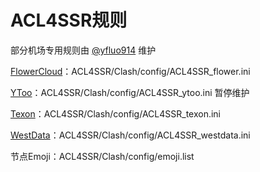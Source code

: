 # ACL4SSR规则

部分机场专用规则由 [@yfluo914](https://github.com/yfluo914) 维护

[FlowerCloud](https://flower.yt/aff.php?aff=677)：ACL4SSR/Clash/config/ACL4SSR_flower.ini

[YToo](https://oxycontin.top/aff.php?aff=900)：ACL4SSR/Clash/config/ACL4SSR_ytoo.ini 暂停维护

[Texon](https://texon.io/portal/aff.php?aff=238)：ACL4SSR/Clash/config/ACL4SSR_texon.ini

[WestData](https://fuqing.cz/aff.php?aff=522)：ACL4SSR/Clash/config/ACL4SSR_westdata.ini

节点Emoji：ACL4SSR/Clash/config/emoji.list
